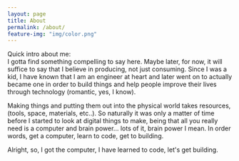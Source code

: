 ```yaml
---
layout: page
title: About
permalink: /about/
feature-img: "img/color.png"
---
```


Quick intro about me:<br>
I gotta find something compelling to say here. Maybe later, for now, it will suffice to say that I believe in
producing, not just consuming. Since I was a kid, I have known that I am an engineer at heart and later went on to actually became one in order to build things and help people improve their lives through technology (romantic, yes, I know).

Making things and putting them out into the physical world takes resources, (tools, space, materials, etc..).
So naturally it was only a matter of time before I started to look at digital things to make, being that all you really need is a computer and brain power... lots of it, brain power I mean. In order words, get a computer, learn to code, get to building.

Alright, so, I got the computer, I have learned to code, let's get building.
